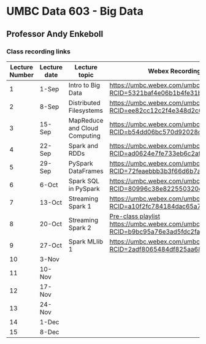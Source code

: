 # UMBC Data 603 - Big Data
## Professor Andy Enkeboll

### Class recording links
|Lecture Number|Lecture date|Lecture topic                |Webex Recording Link                                                     |
|--------------|------------|-----------------------------|-------------------------------------------------------------------------|
|1             |1-Sep       |Intro to Big Data            |https://umbc.webex.com/umbc/ldr.php?RCID=5321baf4e06b1b4fe31b0e11097a14e6|
|2             |8-Sep       |Distributed Filesystems      |https://umbc.webex.com/umbc/ldr.php?RCID=ee82cc12c2f4e348d2c621ae35afe1da|
|3             |15-Sep      |MapReduce and Cloud Computing|https://umbc.webex.com/umbc/ldr.php?RCID=b54dd06bc570d92028c5f7358b6d391c|
|4             |22-Sep      |Spark and RDDs               |https://umbc.webex.com/umbc/ldr.php?RCID=ad0624e7fe733eb6c2af76516b43e4d3|
|5             |29-Sep      |PySpark DataFrames           |https://umbc.webex.com/umbc/ldr.php?RCID=72feaebbb3b3f66d6b7ac71867eb6cde|
|6             |6-Oct       |Spark SQL in PySpark         |https://umbc.webex.com/umbc/ldr.php?RCID=80996c38e822550320cb871891445896|
|7             |13-Oct      |Streaming Spark 1            |https://umbc.webex.com/umbc/ldr.php?RCID=a10f2fc784184dac65a7aeed916118da|
|8             |20-Oct      |Streaming Spark 2            |[Pre-class playlist](https://www.youtube.com/playlist?list=PLa7VYi0yPIH0KbnJQcMv5N9iW8HkZHztH)<br /> https://umbc.webex.com/umbc/ldr.php?RCID=b9bc95a76e3ad5fdc2fa4325d660c52b|
|9             |27-Oct      |Spark MLlib 1                |https://umbc.webex.com/umbc/ldr.php?RCID=2adf8065484df825aa6821587d0314d5|
|10            |3-Nov       |                             |                                                                         |
|11            |10-Nov      |                             |                                                                         |
|12            |17-Nov      |                             |                                                                         |
|13            |24-Nov      |                             |                                                                         |
|14            |1-Dec       |                             |                                                                         |
|15            |8-Dec       |                             |           
